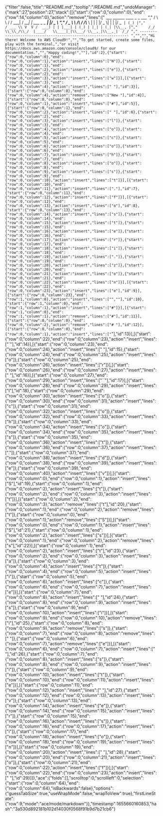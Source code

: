 {"filter":false,"title":"README.md","tooltip":"/README.md","undoManager":{"mark":27,"position":27,"stack":[[{"start":{"row":0,"column":0},"end":{"row":14,"column":0},"action":"remove","lines":["         ___        ______     ____ _                 _  ___  ","        / \\ \\      / / ___|   / ___| | ___  _   _  __| |/ _ \\ ","       / _ \\ \\ /\\ / /\\___ \\  | |   | |/ _ \\| | | |/ _` | (_) |","      / ___ \\ V  V /  ___) | | |___| | (_) | |_| | (_| |\\__, |","     /_/   \\_\\_/\\_/  |____/   \\____|_|\\___/ \\__,_|\\__,_|  /_/ "," ----------------------------------------------------------------- ","","","Hi there! Welcome to AWS Cloud9!","","To get started, create some files, play with the terminal,","or visit https://docs.aws.amazon.com/console/cloud9/ for our documentation.","","Happy coding!",""],"id":2},{"start":{"row":0,"column":0},"end":{"row":0,"column":1},"action":"insert","lines":["N"]},{"start":{"row":0,"column":1},"end":{"row":0,"column":2},"action":"insert","lines":["e"]},{"start":{"row":0,"column":2},"end":{"row":0,"column":3},"action":"insert","lines":["w"]}],[{"start":{"row":0,"column":3},"end":{"row":0,"column":4},"action":"insert","lines":[" "],"id":3}],[{"start":{"row":0,"column":0},"end":{"row":0,"column":4},"action":"remove","lines":["New "],"id":4}],[{"start":{"row":0,"column":0},"end":{"row":0,"column":1},"action":"insert","lines":["#"],"id":5}],[{"start":{"row":0,"column":1},"end":{"row":0,"column":2},"action":"insert","lines":[" "],"id":6},{"start":{"row":0,"column":2},"end":{"row":0,"column":3},"action":"insert","lines":["l"]},{"start":{"row":0,"column":3},"end":{"row":0,"column":4},"action":"insert","lines":["o"]},{"start":{"row":0,"column":4},"end":{"row":0,"column":5},"action":"insert","lines":["c"]},{"start":{"row":0,"column":5},"end":{"row":0,"column":6},"action":"insert","lines":["o"]},{"start":{"row":0,"column":6},"end":{"row":0,"column":7},"action":"insert","lines":["h"]},{"start":{"row":0,"column":7},"end":{"row":0,"column":8},"action":"insert","lines":["o"]},{"start":{"row":0,"column":8},"end":{"row":0,"column":9},"action":"insert","lines":["s"]},{"start":{"row":0,"column":9},"end":{"row":0,"column":10},"action":"insert","lines":["t"]}],[{"start":{"row":0,"column":10},"end":{"row":0,"column":11},"action":"insert","lines":["."],"id":7},{"start":{"row":0,"column":11},"end":{"row":0,"column":12},"action":"insert","lines":["f"]}],[{"start":{"row":0,"column":12},"end":{"row":0,"column":13},"action":"insert","lines":["o"],"id":8},{"start":{"row":0,"column":13},"end":{"row":0,"column":14},"action":"insert","lines":["s"]},{"start":{"row":0,"column":14},"end":{"row":0,"column":15},"action":"insert","lines":["t"]},{"start":{"row":0,"column":15},"end":{"row":0,"column":16},"action":"insert","lines":["e"]},{"start":{"row":0,"column":16},"end":{"row":0,"column":17},"action":"insert","lines":["r"]},{"start":{"row":0,"column":17},"end":{"row":0,"column":18},"action":"insert","lines":["i"]},{"start":{"row":0,"column":18},"end":{"row":0,"column":19},"action":"insert","lines":["."]},{"start":{"row":0,"column":19},"end":{"row":0,"column":20},"action":"insert","lines":["z"]},{"start":{"row":0,"column":20},"end":{"row":0,"column":21},"action":"insert","lines":["o"]},{"start":{"row":0,"column":21},"end":{"row":0,"column":22},"action":"insert","lines":["n"]}],[{"start":{"row":0,"column":22},"end":{"row":0,"column":23},"action":"insert","lines":["e"],"id":9}],[{"start":{"row":0,"column":23},"end":{"row":1,"column":0},"action":"insert","lines":["",""],"id":10},{"start":{"row":1,"column":0},"end":{"row":1,"column":1},"action":"insert","lines":["#"]}],[{"start":{"row":1,"column":0},"end":{"row":1,"column":1},"action":"remove","lines":["#"],"id":11}],[{"start":{"row":0,"column":0},"end":{"row":0,"column":2},"action":"remove","lines":["# "],"id":12}],[{"start":{"row":0,"column":0},"end":{"row":0,"column":1},"action":"insert","lines":["`"],"id":13}],[{"start":{"row":0,"column":22},"end":{"row":0,"column":23},"action":"insert","lines":["`"],"id":14}],[{"start":{"row":0,"column":23},"end":{"row":0,"column":24},"action":"insert","lines":[" "],"id":15},{"start":{"row":0,"column":24},"end":{"row":0,"column":25},"action":"insert","lines":["o"]},{"start":{"row":0,"column":25},"end":{"row":0,"column":26},"action":"insert","lines":["r"]}],[{"start":{"row":0,"column":26},"end":{"row":0,"column":27},"action":"insert","lines":[" "],"id":16}],[{"start":{"row":0,"column":27},"end":{"row":0,"column":29},"action":"insert","lines":["``"],"id":17}],[{"start":{"row":0,"column":28},"end":{"row":0,"column":29},"action":"insert","lines":["l"],"id":18},{"start":{"row":0,"column":29},"end":{"row":0,"column":30},"action":"insert","lines":["o"]},{"start":{"row":0,"column":30},"end":{"row":0,"column":31},"action":"insert","lines":["c"]},{"start":{"row":0,"column":31},"end":{"row":0,"column":32},"action":"insert","lines":["o"]},{"start":{"row":0,"column":32},"end":{"row":0,"column":33},"action":"insert","lines":["h"]},{"start":{"row":0,"column":33},"end":{"row":0,"column":34},"action":"insert","lines":["o"]},{"start":{"row":0,"column":34},"end":{"row":0,"column":35},"action":"insert","lines":["s"]},{"start":{"row":0,"column":35},"end":{"row":0,"column":36},"action":"insert","lines":["t"]},{"start":{"row":0,"column":36},"end":{"row":0,"column":37},"action":"insert","lines":["."]},{"start":{"row":0,"column":37},"end":{"row":0,"column":38},"action":"insert","lines":["d"]},{"start":{"row":0,"column":38},"end":{"row":0,"column":39},"action":"insert","lines":["e"]},{"start":{"row":0,"column":39},"end":{"row":0,"column":40},"action":"insert","lines":["v"]}],[{"start":{"row":0,"column":0},"end":{"row":0,"column":1},"action":"insert","lines":["S"],"id":19},{"start":{"row":0,"column":1},"end":{"row":0,"column":2},"action":"insert","lines":["t"]},{"start":{"row":0,"column":2},"end":{"row":0,"column":3},"action":"insert","lines":["t"]}],[{"start":{"row":0,"column":2},"end":{"row":0,"column":3},"action":"remove","lines":["t"],"id":20},{"start":{"row":0,"column":1},"end":{"row":0,"column":2},"action":"remove","lines":["t"]},{"start":{"row":0,"column":0},"end":{"row":0,"column":1},"action":"remove","lines":["S"]}],[{"start":{"row":0,"column":0},"end":{"row":0,"column":1},"action":"insert","lines":["S"],"id":21},{"start":{"row":0,"column":1},"end":{"row":0,"column":2},"action":"insert","lines":["s"]}],[{"start":{"row":0,"column":1},"end":{"row":0,"column":2},"action":"remove","lines":["s"],"id":22}],[{"start":{"row":0,"column":1},"end":{"row":0,"column":2},"action":"insert","lines":["t"],"id":23},{"start":{"row":0,"column":2},"end":{"row":0,"column":3},"action":"insert","lines":["a"]},{"start":{"row":0,"column":3},"end":{"row":0,"column":4},"action":"insert","lines":["t"]},{"start":{"row":0,"column":4},"end":{"row":0,"column":5},"action":"insert","lines":["i"]},{"start":{"row":0,"column":5},"end":{"row":0,"column":6},"action":"insert","lines":["c"]},{"start":{"row":0,"column":6},"end":{"row":0,"column":7},"action":"insert","lines":["e"]}],[{"start":{"row":0,"column":7},"end":{"row":0,"column":8},"action":"insert","lines":[" "],"id":24},{"start":{"row":0,"column":8},"end":{"row":0,"column":9},"action":"insert","lines":["s"]},{"start":{"row":0,"column":9},"end":{"row":0,"column":10},"action":"insert","lines":["i"]}],[{"start":{"row":0,"column":9},"end":{"row":0,"column":10},"action":"remove","lines":["i"],"id":25},{"start":{"row":0,"column":8},"end":{"row":0,"column":9},"action":"remove","lines":["s"]},{"start":{"row":0,"column":7},"end":{"row":0,"column":8},"action":"remove","lines":[" "]},{"start":{"row":0,"column":6},"end":{"row":0,"column":7},"action":"remove","lines":["e"]}],[{"start":{"row":0,"column":6},"end":{"row":0,"column":7},"action":"insert","lines":[" "],"id":26},{"start":{"row":0,"column":7},"end":{"row":0,"column":8},"action":"insert","lines":["s"]},{"start":{"row":0,"column":8},"end":{"row":0,"column":9},"action":"insert","lines":["i"]},{"start":{"row":0,"column":9},"end":{"row":0,"column":10},"action":"insert","lines":["t"]},{"start":{"row":0,"column":10},"end":{"row":0,"column":11},"action":"insert","lines":["e"]}],[{"start":{"row":0,"column":11},"end":{"row":0,"column":12},"action":"insert","lines":[" "],"id":27},{"start":{"row":0,"column":12},"end":{"row":0,"column":13},"action":"insert","lines":["v"]},{"start":{"row":0,"column":13},"end":{"row":0,"column":14},"action":"insert","lines":["e"]},{"start":{"row":0,"column":14},"end":{"row":0,"column":15},"action":"insert","lines":["r"]},{"start":{"row":0,"column":15},"end":{"row":0,"column":16},"action":"insert","lines":["s"]},{"start":{"row":0,"column":16},"end":{"row":0,"column":17},"action":"insert","lines":["i"]},{"start":{"row":0,"column":17},"end":{"row":0,"column":18},"action":"insert","lines":["o"]},{"start":{"row":0,"column":18},"end":{"row":0,"column":19},"action":"insert","lines":["n"]}],[{"start":{"row":0,"column":19},"end":{"row":0,"column":20},"action":"insert","lines":[" "],"id":28},{"start":{"row":0,"column":20},"end":{"row":0,"column":21},"action":"insert","lines":["o"]},{"start":{"row":0,"column":21},"end":{"row":0,"column":22},"action":"insert","lines":["f"]}],[{"start":{"row":0,"column":22},"end":{"row":0,"column":23},"action":"insert","lines":[" "],"id":29}]]},"ace":{"folds":[],"scrolltop":0,"scrollleft":0,"selection":{"start":{"row":0,"column":64},"end":{"row":0,"column":64},"isBackwards":false},"options":{"guessTabSize":true,"useWrapMode":false,"wrapToView":true},"firstLineState":{"row":9,"mode":"ace/mode/markdown"}},"timestamp":1655660160853,"hash":"3a530d892181b102d14030f0568f91b9d7b21cb6"}